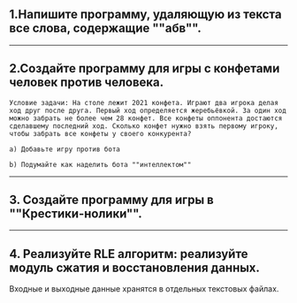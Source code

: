 ## 1.Напишите программу, удаляющую из текста все слова, содержащие ""абв"".
____
## 2.Создайте программу для игры с конфетами человек против человека.
    Условие задачи: На столе лежит 2021 конфета. Играют два игрока делая ход друг после друга. Первый ход определяется жеребьёвкой. За один ход можно забрать не более чем 28 конфет. Все конфеты оппонента достаются сделавшему последний ход. Сколько конфет нужно взять первому игроку, чтобы забрать все конфеты у своего конкурента?

    a) Добавьте игру против бота

    b) Подумайте как наделить бота ""интеллектом""
____
## 3. Создайте программу для игры в ""Крестики-нолики"".
____
## 4. Реализуйте RLE алгоритм: реализуйте модуль сжатия и восстановления данных.

Входные и выходные данные хранятся в отдельных текстовых файлах.
